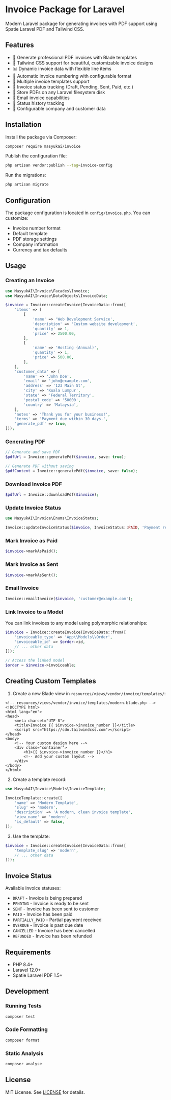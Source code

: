 # Invoice Package for Laravel

Modern Laravel package for generating invoices with PDF support using Spatie Laravel PDF and Tailwind CSS.

## Features

- 📄 Generate professional PDF invoices with Blade templates
- 🎨 Tailwind CSS support for beautiful, customizable invoice designs
- 📊 Dynamic invoice data with flexible line items
- 🔢 Automatic invoice numbering with configurable format
- 📝 Multiple invoice templates support
- 📱 Invoice status tracking (Draft, Pending, Sent, Paid, etc.)
- 💾 Store PDFs on any Laravel filesystem disk
- 📧 Email invoice capabilities
- 🔄 Status history tracking
- 🏢 Configurable company and customer data

## Installation

Install the package via Composer:

```bash
composer require masyukai/invoice
```

Publish the configuration file:

```bash
php artisan vendor:publish --tag=invoice-config
```

Run the migrations:

```bash
php artisan migrate
```

## Configuration

The package configuration is located in `config/invoice.php`. You can customize:

- Invoice number format
- Default template
- PDF storage settings
- Company information
- Currency and tax defaults

## Usage

### Creating an Invoice

```php
use MasyukAI\Invoice\Facades\Invoice;
use MasyukAI\Invoice\DataObjects\InvoiceData;

$invoice = Invoice::createInvoice(InvoiceData::from([
    'items' => [
        [
            'name' => 'Web Development Service',
            'description' => 'Custom website development',
            'quantity' => 1,
            'price' => 2500.00,
        ],
        [
            'name' => 'Hosting (Annual)',
            'quantity' => 1,
            'price' => 500.00,
        ],
    ],
    'customer_data' => [
        'name' => 'John Doe',
        'email' => 'john@example.com',
        'address' => '123 Main St',
        'city' => 'Kuala Lumpur',
        'state' => 'Federal Territory',
        'postal_code' => '50000',
        'country' => 'Malaysia',
    ],
    'notes' => 'Thank you for your business!',
    'terms' => 'Payment due within 30 days.',
    'generate_pdf' => true,
]));
```

### Generating PDF

```php
// Generate and save PDF
$pdfUrl = Invoice::generatePdf($invoice, save: true);

// Generate PDF without saving
$pdfContent = Invoice::generatePdf($invoice, save: false);
```

### Download Invoice PDF

```php
$pdfUrl = Invoice::downloadPdf($invoice);
```

### Update Invoice Status

```php
use MasyukAI\Invoice\Enums\InvoiceStatus;

Invoice::updateInvoiceStatus($invoice, InvoiceStatus::PAID, 'Payment received via bank transfer');
```

### Mark Invoice as Paid

```php
$invoice->markAsPaid();
```

### Mark Invoice as Sent

```php
$invoice->markAsSent();
```

### Email Invoice

```php
Invoice::emailInvoice($invoice, 'customer@example.com');
```

### Link Invoice to a Model

You can link invoices to any model using polymorphic relationships:

```php
$invoice = Invoice::createInvoice(InvoiceData::from([
    'invoiceable_type' => 'App\\Models\\Order',
    'invoiceable_id' => $order->id,
    // ... other data
]));

// Access the linked model
$order = $invoice->invoiceable;
```

## Creating Custom Templates

1. Create a new Blade view in `resources/views/vendor/invoice/templates/`:

```blade
<!-- resources/views/vendor/invoice/templates/modern.blade.php -->
<!DOCTYPE html>
<html lang="en">
<head>
    <meta charset="UTF-8">
    <title>Invoice {{ $invoice->invoice_number }}</title>
    <script src="https://cdn.tailwindcss.com"></script>
</head>
<body>
    <!-- Your custom design here -->
    <div class="container">
        <h1>{{ $invoice->invoice_number }}</h1>
        <!-- Add your custom layout -->
    </div>
</body>
</html>
```

2. Create a template record:

```php
use MasyukAI\Invoice\Models\InvoiceTemplate;

InvoiceTemplate::create([
    'name' => 'Modern Template',
    'slug' => 'modern',
    'description' => 'A modern, clean invoice template',
    'view_name' => 'modern',
    'is_default' => false,
]);
```

3. Use the template:

```php
$invoice = Invoice::createInvoice(InvoiceData::from([
    'template_slug' => 'modern',
    // ... other data
]));
```

## Invoice Status

Available invoice statuses:

- `DRAFT` - Invoice is being prepared
- `PENDING` - Invoice is ready to be sent
- `SENT` - Invoice has been sent to customer
- `PAID` - Invoice has been paid
- `PARTIALLY_PAID` - Partial payment received
- `OVERDUE` - Invoice is past due date
- `CANCELLED` - Invoice has been cancelled
- `REFUNDED` - Invoice has been refunded

## Requirements

- PHP 8.4+
- Laravel 12.0+
- Spatie Laravel PDF 1.5+

## Development

### Running Tests

```bash
composer test
```

### Code Formatting

```bash
composer format
```

### Static Analysis

```bash
composer analyse
```

## License

MIT License. See [LICENSE](LICENSE.md) for details.

